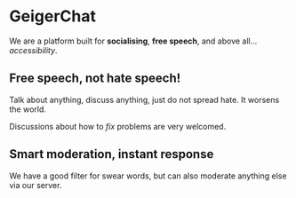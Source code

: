 # GeigerChat
We are a platform built for **socialising**, **free speech**, and above all... *accessibility*.

## Free speech, not hate speech!
Talk about anything, discuss anything, just do not spread hate. It worsens the world.

Discussions about how to *fix* problems are very welcomed.

## Smart moderation, instant response
We have a good filter for swear words, but can also moderate anything else via our server.